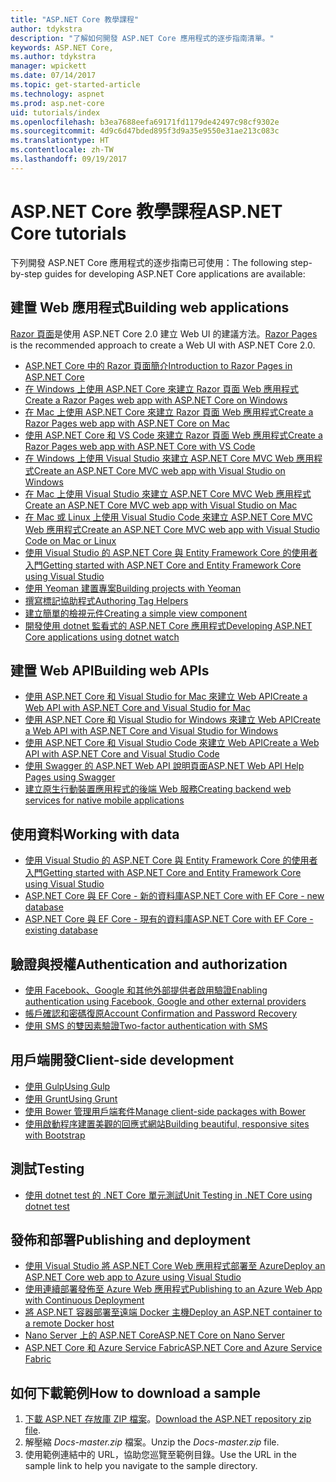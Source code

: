 ```yaml
---
title: "ASP.NET Core 教學課程"
author: tdykstra
description: "了解如何開發 ASP.NET Core 應用程式的逐步指南清單。"
keywords: ASP.NET Core,
ms.author: tdykstra
manager: wpickett
ms.date: 07/14/2017
ms.topic: get-started-article
ms.technology: aspnet
ms.prod: asp.net-core
uid: tutorials/index
ms.openlocfilehash: b3ea7688eefa69171fd1179de42497c98cf9302e
ms.sourcegitcommit: 4d9c6d47bded895f3d9a35e9550e31ae213c083c
ms.translationtype: HT
ms.contentlocale: zh-TW
ms.lasthandoff: 09/19/2017
---
```

# <a name="aspnet-core-tutorials"></a><span data-ttu-id="f81f8-104">ASP.NET Core 教學課程</span><span class="sxs-lookup"><span data-stu-id="f81f8-104">ASP.NET Core tutorials</span></span>

<span data-ttu-id="f81f8-105">下列開發 ASP.NET Core 應用程式的逐步指南已可使用：</span><span class="sxs-lookup"><span data-stu-id="f81f8-105">The following step-by-step guides for developing ASP.NET Core applications are available:</span></span>

## <a name="building-web-applications"></a><span data-ttu-id="f81f8-106">建置 Web 應用程式</span><span class="sxs-lookup"><span data-stu-id="f81f8-106">Building web applications</span></span>

<span data-ttu-id="f81f8-107">[Razor 頁面](xref:mvc/razor-pages/index)是使用 ASP.NET Core 2.0 建立 Web UI 的建議方法。</span><span class="sxs-lookup"><span data-stu-id="f81f8-107">[Razor Pages](xref:mvc/razor-pages/index) is the recommended approach to create a Web UI with ASP.NET Core 2.0.</span></span>

* [<span data-ttu-id="f81f8-108">ASP.NET Core 中的 Razor 頁面簡介</span><span class="sxs-lookup"><span data-stu-id="f81f8-108">Introduction to Razor Pages in ASP.NET Core</span></span>](xref:mvc/razor-pages/index)
* [<span data-ttu-id="f81f8-109">在 Windows 上使用 ASP.NET Core 來建立 Razor 頁面 Web 應用程式</span><span class="sxs-lookup"><span data-stu-id="f81f8-109">Create a Razor Pages web app with ASP.NET Core on Windows</span></span>](xref:tutorials/razor-pages/index)
* [<span data-ttu-id="f81f8-110">在 Mac 上使用 ASP.NET Core 來建立 Razor 頁面 Web 應用程式</span><span class="sxs-lookup"><span data-stu-id="f81f8-110">Create a Razor Pages web app with ASP.NET Core on Mac</span></span>](xref:tutorials/razor-pages-mac/index)  
* [<span data-ttu-id="f81f8-111">使用 ASP.NET Core 和 VS Code 來建立 Razor 頁面 Web 應用程式</span><span class="sxs-lookup"><span data-stu-id="f81f8-111">Create a Razor Pages web app with ASP.NET Core with VS Code</span></span>](xref:tutorials/razor-pages-vsc/index) 
* [<span data-ttu-id="f81f8-112">在 Windows 上使用 Visual Studio 來建立 ASP.NET Core MVC Web 應用程式</span><span class="sxs-lookup"><span data-stu-id="f81f8-112">Create an ASP.NET Core MVC web app with Visual Studio on Windows</span></span>](first-mvc-app/index.md)
* [<span data-ttu-id="f81f8-113">在 Mac 上使用 Visual Studio 來建立 ASP.NET Core MVC Web 應用程式</span><span class="sxs-lookup"><span data-stu-id="f81f8-113">Create an ASP.NET Core MVC web app with Visual Studio on Mac</span></span>](first-mvc-app-mac/index.md)
* [<span data-ttu-id="f81f8-114">在 Mac 或 Linux 上使用 Visual Studio Code 來建立 ASP.NET Core MVC Web 應用程式</span><span class="sxs-lookup"><span data-stu-id="f81f8-114">Create an ASP.NET Core MVC web app with Visual Studio Code on Mac or Linux </span></span>](first-mvc-app-xplat/index.md)
* [<span data-ttu-id="f81f8-115">使用 Visual Studio 的 ASP.NET Core 與 Entity Framework Core 的使用者入門</span><span class="sxs-lookup"><span data-stu-id="f81f8-115">Getting started with ASP.NET Core and Entity Framework Core using Visual Studio</span></span>](../data/ef-mvc/index.md)
* [<span data-ttu-id="f81f8-116">使用 Yeoman 建置專案</span><span class="sxs-lookup"><span data-stu-id="f81f8-116">Building projects with Yeoman</span></span>](../client-side/yeoman.md)
* [<span data-ttu-id="f81f8-117">撰寫標記協助程式</span><span class="sxs-lookup"><span data-stu-id="f81f8-117">Authoring Tag Helpers</span></span>](../mvc/views/tag-helpers/authoring.md)
* [<span data-ttu-id="f81f8-118">建立簡單的檢視元件</span><span class="sxs-lookup"><span data-stu-id="f81f8-118">Creating a simple view component</span></span>](../mvc/views/view-components.md#walkthrough-creating-a-simple-view-component)
* [<span data-ttu-id="f81f8-119">開發使用 dotnet 監看式的 ASP.NET Core 應用程式</span><span class="sxs-lookup"><span data-stu-id="f81f8-119">Developing ASP.NET Core applications using dotnet watch</span></span>](dotnet-watch.md)

## <a name="building-web-apis"></a><span data-ttu-id="f81f8-120">建置 Web API</span><span class="sxs-lookup"><span data-stu-id="f81f8-120">Building web APIs</span></span>
* [<span data-ttu-id="f81f8-121">使用 ASP.NET Core 和 Visual Studio for Mac 來建立 Web API</span><span class="sxs-lookup"><span data-stu-id="f81f8-121">Create a Web API with ASP.NET Core and Visual Studio for Mac</span></span>](xref:tutorials/first-web-api-mac)
* [<span data-ttu-id="f81f8-122">使用 ASP.NET Core 和 Visual Studio for Windows 來建立 Web API</span><span class="sxs-lookup"><span data-stu-id="f81f8-122">Create a Web API with ASP.NET Core and Visual Studio for Windows</span></span>](first-web-api.md)
* [<span data-ttu-id="f81f8-123">使用 ASP.NET Core 和 Visual Studio Code 來建立 Web API</span><span class="sxs-lookup"><span data-stu-id="f81f8-123">Create a Web API with ASP.NET Core and Visual Studio Code</span></span>](web-api-vsc.md)
* [<span data-ttu-id="f81f8-124">使用 Swagger 的 ASP.NET Web API 說明頁面</span><span class="sxs-lookup"><span data-stu-id="f81f8-124">ASP.NET Web API Help Pages using Swagger</span></span>](web-api-help-pages-using-swagger.md)
* [<span data-ttu-id="f81f8-125">建立原生行動裝置應用程式的後端 Web 服務</span><span class="sxs-lookup"><span data-stu-id="f81f8-125">Creating backend web services for native mobile applications</span></span>](../mobile/native-mobile-backend.md)

## <a name="working-with-data"></a><span data-ttu-id="f81f8-126">使用資料</span><span class="sxs-lookup"><span data-stu-id="f81f8-126">Working with data</span></span>
* [<span data-ttu-id="f81f8-127">使用 Visual Studio 的 ASP.NET Core 與 Entity Framework Core 的使用者入門</span><span class="sxs-lookup"><span data-stu-id="f81f8-127">Getting started with ASP.NET Core and Entity Framework Core using Visual Studio</span></span>](../data/ef-mvc/index.md)
* [<span data-ttu-id="f81f8-128">ASP.NET Core 與 EF Core - 新的資料庫</span><span class="sxs-lookup"><span data-stu-id="f81f8-128">ASP.NET Core with EF Core - new database</span></span>](https://docs.microsoft.com/ef/core/get-started/aspnetcore/new-db)
* [<span data-ttu-id="f81f8-129">ASP.NET Core 與 EF Core - 現有的資料庫</span><span class="sxs-lookup"><span data-stu-id="f81f8-129">ASP.NET Core with EF Core - existing database</span></span>](https://docs.microsoft.com/ef/core/get-started/aspnetcore/existing-db)

## <a name="authentication-and-authorization"></a><span data-ttu-id="f81f8-130">驗證與授權</span><span class="sxs-lookup"><span data-stu-id="f81f8-130">Authentication and authorization</span></span>
* [<span data-ttu-id="f81f8-131">使用 Facebook、Google 和其他外部提供者啟用驗證</span><span class="sxs-lookup"><span data-stu-id="f81f8-131">Enabling authentication using Facebook, Google and other external providers</span></span>](../security/authentication/social/index.md)
* [<span data-ttu-id="f81f8-132">帳戶確認和密碼復原</span><span class="sxs-lookup"><span data-stu-id="f81f8-132">Account Confirmation and Password Recovery</span></span>](../security/authentication/accconfirm.md)
* [<span data-ttu-id="f81f8-133">使用 SMS 的雙因素驗證</span><span class="sxs-lookup"><span data-stu-id="f81f8-133">Two-factor authentication with SMS</span></span>](../security/authentication/2fa.md)

## <a name="client-side-development"></a><span data-ttu-id="f81f8-134">用戶端開發</span><span class="sxs-lookup"><span data-stu-id="f81f8-134">Client-side development</span></span>
* [<span data-ttu-id="f81f8-135">使用 Gulp</span><span class="sxs-lookup"><span data-stu-id="f81f8-135">Using Gulp</span></span>](../client-side/using-gulp.md)
* [<span data-ttu-id="f81f8-136">使用 Grunt</span><span class="sxs-lookup"><span data-stu-id="f81f8-136">Using Grunt</span></span>](../client-side/using-grunt.md)
* [<span data-ttu-id="f81f8-137">使用 Bower 管理用戶端套件</span><span class="sxs-lookup"><span data-stu-id="f81f8-137">Manage client-side packages with Bower</span></span>](../client-side/bower.md)
* [<span data-ttu-id="f81f8-138">使用啟動程序建置美觀的回應式網站</span><span class="sxs-lookup"><span data-stu-id="f81f8-138">Building beautiful, responsive sites with Bootstrap</span></span>](../client-side/bootstrap.md)

## <a name="testing"></a><span data-ttu-id="f81f8-139">測試</span><span class="sxs-lookup"><span data-stu-id="f81f8-139">Testing</span></span>
* [<span data-ttu-id="f81f8-140">使用 dotnet test 的 .NET Core 單元測試</span><span class="sxs-lookup"><span data-stu-id="f81f8-140">Unit Testing in .NET Core using dotnet test</span></span>](https://docs.microsoft.com/dotnet/articles/core/testing/unit-testing-with-dotnet-test)

## <a name="publishing-and-deployment"></a><span data-ttu-id="f81f8-141">發佈和部署</span><span class="sxs-lookup"><span data-stu-id="f81f8-141">Publishing and deployment</span></span>
* [<span data-ttu-id="f81f8-142">使用 Visual Studio 將 ASP.NET Core Web 應用程式部署至 Azure</span><span class="sxs-lookup"><span data-stu-id="f81f8-142">Deploy an ASP.NET Core web app to Azure using Visual Studio</span></span>](publish-to-azure-webapp-using-vs.md)
* [<span data-ttu-id="f81f8-143">使用連續部署發佈至 Azure Web 應用程式</span><span class="sxs-lookup"><span data-stu-id="f81f8-143">Publishing to an Azure Web App with Continuous Deployment</span></span>](../publishing/azure-continuous-deployment.md)
* [<span data-ttu-id="f81f8-144">將 ASP.NET 容器部署至遠端 Docker 主機</span><span class="sxs-lookup"><span data-stu-id="f81f8-144">Deploy an ASP.NET container to a remote Docker host</span></span>](https://docs.microsoft.com/azure/vs-azure-tools-docker-hosting-web-apps-in-docker)
* [<span data-ttu-id="f81f8-145">Nano Server 上的 ASP.NET Core</span><span class="sxs-lookup"><span data-stu-id="f81f8-145">ASP.NET Core on Nano Server</span></span>](nano-server.md)
* [<span data-ttu-id="f81f8-146">ASP.NET Core 和 Azure Service Fabric</span><span class="sxs-lookup"><span data-stu-id="f81f8-146">ASP.NET Core and Azure Service Fabric</span></span>](https://docs.microsoft.com/azure/service-fabric/service-fabric-add-a-web-frontend)

<a name="download"></a> 
## <a name="how-to-download-a-sample"></a><span data-ttu-id="f81f8-147">如何下載範例</span><span class="sxs-lookup"><span data-stu-id="f81f8-147">How to download a sample</span></span>
1. <span data-ttu-id="f81f8-148">[下載 ASP.NET 存放庫 ZIP 檔案](https://codeload.github.com/aspnet/Docs/zip/master)。</span><span class="sxs-lookup"><span data-stu-id="f81f8-148">[Download the ASP.NET repository zip file](https://codeload.github.com/aspnet/Docs/zip/master).</span></span>
1. <span data-ttu-id="f81f8-149">解壓縮 *Docs-master.zip* 檔案。</span><span class="sxs-lookup"><span data-stu-id="f81f8-149">Unzip the *Docs-master.zip* file.</span></span>
1. <span data-ttu-id="f81f8-150">使用範例連結中的 URL，協助您巡覽至範例目錄。</span><span class="sxs-lookup"><span data-stu-id="f81f8-150">Use the URL in the sample link to help you navigate to the sample directory.</span></span> 
